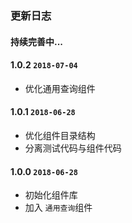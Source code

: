 ### 更新日志

#### 持续完善中...

#### 1.0.2 `2018-07-04`
* 优化通用查询组件

#### 1.0.1  `2018-06-28`
* 优化组件目录结构
* 分离测试代码与组件代码

#### 1.0.0 `2018-06-28`
* 初始化组件库
* 加入 `通用查询`组件
